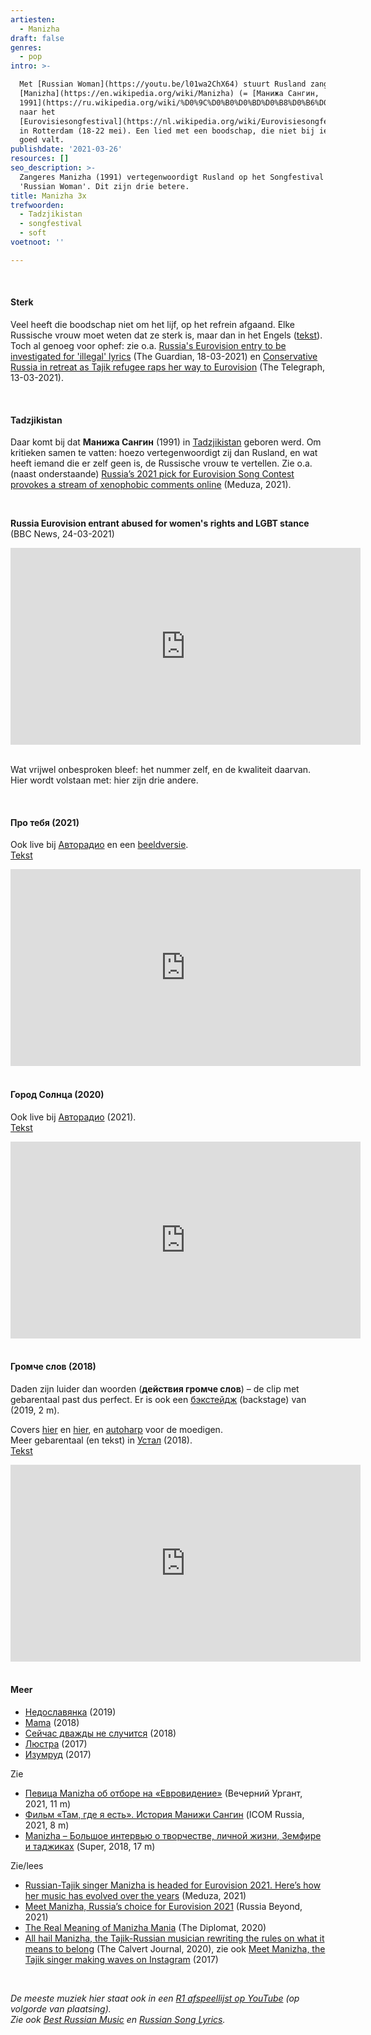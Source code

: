 ```yaml
---
artiesten:
  - Manizha
draft: false
genres:
  - pop
intro: >-

  Met [Russian Woman](https://youtu.be/l01wa2ChX64) stuurt Rusland zangeres
  [Manizha](https://en.wikipedia.org/wiki/Manizha) (= [Манижа Сангин,
  1991](https://ru.wikipedia.org/wiki/%D0%9C%D0%B0%D0%BD%D0%B8%D0%B6%D0%B0))
  naar het
  [Eurovisiesongfestival](https://nl.wikipedia.org/wiki/Eurovisiesongfestival_2021)
  in Rotterdam (18-22 mei). Een lied met een boodschap, die niet bij iedereen
  goed valt.
publishdate: '2021-03-26'
resources: []
seo_description: >-
  Zangeres Manizha (1991) vertegenwoordigt Rusland op het Songfestival 2021 met
  'Russian Woman'. Dit zijn drie betere.  
title: Manizha 3x
trefwoorden:
  - Tadzjikistan
  - songfestival
  - soft
voetnoot: ''

---
```


<br/>

#### Sterk

Veel heeft die boodschap niet om het lijf, op het refrein afgaand. Elke Russische vrouw moet weten dat ze sterk is, maar dan in het Engels ([tekst](https://genius.com/Manizha-russian-woman-lyrics)). Toch al genoeg voor ophef: zie o.a. [Russia's Eurovision entry to be investigated for 'illegal' lyrics](https://www.theguardian.com/world/2021/mar/18/russias-eurovision-entry-to-be-investigated-for-lyrcs) (The Guardian, 18-03-2021) en [Conservative Russia in retreat as Tajik refugee raps her way to Eurovision](https://www.telegraph.co.uk/news/2021/03/13/conservative-russia-balks-tajik-refugee-raps-way-eurovision/) (The Telegraph, 13-03-2021).

<br/>

#### Tadzjikistan

Daar komt bij dat **Манижа Сангин** (1991) in [Tadzjikistan](https://nl.wikipedia.org/wiki/Tadzjikistan) geboren werd. Om kritieken samen te vatten: hoezo vertegenwoordigt zij dan Rusland, en wat heeft iemand die er zelf geen is, de Russische vrouw te vertellen. Zie o.a. (naast onderstaande) [Russia’s 2021 pick for Eurovision Song Contest provokes a stream of xenophobic comments online](https://meduza.io/en/feature/2021/03/10/a-russian-woman) (Meduza, 2021).


<br/>


**Russia Eurovision entrant abused for women's rights and LGBT stance** <br/>
(BBC News, 24-03-2021)


<iframe width="560" height="315" src="https://www.youtube.com/embed/jbpi-yW_8G0" title="YouTube video player" frameborder="0" allow="accelerometer; autoplay; clipboard-write; encrypted-media; gyroscope; picture-in-picture" allowfullscreen></iframe>

<br/>

<br/>

Wat vrijwel onbesproken bleef: het nummer zelf, en de kwaliteit daarvan. Hier wordt volstaan met: hier zijn drie andere.


<br/>


#### Про тебя (2021)


Ook live bij [Авторадио](https://youtu.be/uG2_gEGk9Go) en een [beeldversie](https://youtu.be/Qp2R12QuqZ8). <br/>
[Tekst](https://genius.com/Manizha-about-you-lyrics)


<iframe width="560" height="315" src="https://www.youtube.com/embed/N6aHuMWRrbE" title="YouTube video player" frameborder="0" allow="accelerometer; autoplay; clipboard-write; encrypted-media; gyroscope; picture-in-picture" allowfullscreen></iframe>

<br/>

<br/>

#### Город Солнца (2020)

Ook live bij [Авторадио](https://youtu.be/e4srGsR7tio) (2021). <br/>
[Tekst](https://on-hit.ru/texts/manizha-gorod-solnca/)


<iframe width="560" height="315" src="https://www.youtube.com/embed/Emcn2tJX6bw" title="YouTube video player" frameborder="0" allow="accelerometer; autoplay; clipboard-write; encrypted-media; gyroscope; picture-in-picture" allowfullscreen></iframe>


<br/>

<br/>


#### Громче слов (2018)

Daden zijn luider dan woorden (**действия громче слов**) – de clip met gebarentaal past dus perfect. Er is ook een [бэкстейдж](https://youtu.be/b23F6X_j2R8) (backstage) van (2019, 2 m).


Covers [hier](https://youtu.be/8Wh4zorNXK4) en [hier](https://youtu.be/GJ8Bx7rKNt0), en [autoharp](https://youtu.be/75ioMCw89vY) voor de moedigen. <br/>
Meer gebarentaal (en tekst) in [Устал](https://youtu.be/tG0huv12J2I) (2018). <br/>
[Tekst](https://on-hit.ru/texts/manizha-gromche-slov/)


<iframe width="560" height="315" src="https://www.youtube.com/embed/xNeziAcp9Lo" title="YouTube video player" frameborder="0" allow="accelerometer; autoplay; clipboard-write; encrypted-media; gyroscope; picture-in-picture" allowfullscreen></iframe>


<br/>

<br/>

#### Meer

- [Недославянка](https://youtu.be/csanyIAYjN4) (2019)
- [Mama](https://youtu.be/iCwuW3yClO4) (2018)
- [Сейчас дважды не случится](https://youtu.be/MHhq0Uj5Skc) (2018)
- [Люстра](https://youtu.be/QuZ-UmNhyxQ) (2017)
- [Изумруд](https://youtu.be/z4Q6ywV6ZOE) (2017)



Zie

- [Певица Manizha об отборе на «Евровидение»](https://youtu.be/dN8VQM8LUVI) (Вечерний Ургант, 2021, 11 m)
- [Фильм «Там, где я есть». История Манижи Сангин](https://youtu.be/DSxlPir3Ctk) (ICOM Russia, 2021, 8 m)
- [Manizha – Большое интервью о творчестве, личной жизни, Земфире и таджиках](https://youtu.be/qls6MDtMUhA) (Super, 2018, 17 m)



Zie/lees

- [Russian-Tajik singer Manizha is headed for Eurovision 2021. Here’s how her music has evolved over the years](https://meduza.io/en/feature/2021/03/16/one-of-the-greats) (Meduza, 2021)
- [Meet Manizha, Russia’s choice for Eurovision 2021](https://www.rbth.com/arts/333514-manizha-russian-eurovision-2021) (Russia Beyond, 2021)
- [The Real Meaning of Manizha Mania](https://thediplomat.com/2020/02/the-real-meaning-of-manizha-mania/) (The Diplomat, 2020)
- [All hail Manizha, the Tajik-Russian musician rewriting the rules on what it means to belong](https://www.calvertjournal.com/features/show/11739/manizha-russian-tajik-musician-identity-russia-z) (The Calvert Journal, 2020), zie ook [Meet Manizha, the Tajik singer making waves on Instagram](https://www.calvertjournal.com/articles/show/7466/meet-manizha-the-tajik-singer-making-waves-on-instagram) (2017)


<br/>


*De meeste muziek hier staat ook in een [R1 afspeellijst op YouTube](https://www.youtube.com/playlist?list=PLeE-zqOrSLhxfIpK2vuUJNCKSzyVBi0yM) (op volgorde van plaatsing).* <br/>
*Zie ook [Best Russian Music](https://www.youtube.com/playlist?list=PLeE-zqOrSLhxTFYDvlwUu4hYby9DojwoD) en [Russian Song Lyrics](https://www.youtube.com/playlist?list=PLeE-zqOrSLhzkRCATzT8__oNifBChVHGK).*





